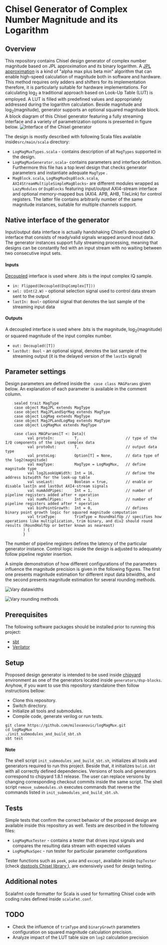 Chisel Generator of Complex Number Magnitude and its Logarithm
=======================================================

## Overview

This repository contains Chisel design generator of complex number magnitude based on JPL approximation and its binary logarithm. A [JPL approximation](https://ipnpr.jpl.nasa.gov/progress_report/42-40/40L.PDF) is a kind of "alpha max plus beta min" algorithm that can enable high-speed calculation of magnitude both in software and hardware. This method requires only adders and shifters for its implementation therefore, it is particularly suitable for hardware implementations. For calculating log<sub>2</sub> a traditional approach based on Look-Up Table (LUT) is employed. A LUT is filled with predefined values and appropriately addressed during the logarithm calculation.
Beside magnitude and log<sub>2</sub>(magnitude), generator supports an optional squared magnitude block. A block diagram of this Chisel generator featuring a fully streaming interface and a variety of parametrization options is presented in figure below.
![Interface of the Chisel generator](./doc/images/magnitude_generator.svg)

The design is mostly described with following Scala files available inside`src/main/scala` directory:

* `LogMagMuxTypes.scala` - contains description of all  `MagTypes` supported in the design.
* `LogMagMuxGenerator.scala`- contains parameters and interface definition. Furthermore this file has a top level design that checks generator parameters and instantiate  adequate `MagType` .
* `MagBlock.scala`, `LogMagMuxDspBlock.scala`, `AXI4StreamMultipleSimpleMagBlocks`- are different modules wrapped as `LazyModules` or `DspBlocks` featuring input/output AXI4-stream interface and optional memory-mapped bus (AXI4. APB, AHB, TileLink) for control registers. The latter file contains arbitrarily number of the same magnitude instances, suitable for multiple channels support.

## Native interface of the generator
Input/output data interface is actually handshaking Chisel’s decoupled IO interface that consists of ready/valid signals wrapped around inout data. The generator instances support fully streaming processing, meaning that designs can be constantly fed with an input stream with no waiting between two consecutive input sets.

<!---
Deprecated
For the design where pipeline registers are not used, simple passthrough logic for ready and valid signals is applied. When pipeline registers are included then additional Queues are instatiated at the output of the multiplexer. Simple [Queue](https://www.chisel-lang.org/api/latest/chisel3/util/Queue$.html) modules provide that all data will be processed and interpreted in the correct way. Module LogMagMux is ready to accept new data when ready signal from the output side is not asserted but only specific number of data, equal to the total latency of the design, can be processed (this feature is controled with `initialInDone` signal). When flushing is active, ready signal from the input side is deasserted (signal `last` denotes whether flushing is active or not). If initialization is finished (`initialInDone` is equal to true) and flushing is not active (`last` is false) then ready signal from the input side is equal to the ready signal from the output side.
-->

####  Inputs

[Decoupled](https://github.com/freechipsproject/chisel3/wiki/Interfaces-Bulk-Connections) interface is used where .bits is the input complex IQ sample.
* `in: Flipped(Decoupled(DspComplex[T]))`
* `sel: UInt(2.W)` - optional selection signal used to control data stream sent to the output
* `lastIn: Bool`- optional signal that denotes the last sample of the streaming input data

#### Outputs

A decoupled interface is used where .bits is the magnitude, log<sub>2</sub>(magnitude) or squared magnitude of the input complex number.
* `out: Decoupled([T])`
* `lastOut: Bool` - an optional signal, denotes the last sample of the streaming output (it is the delayed version of the `lastIn` signal)


## Parameter settings

Design parameters are defined inside the ` case class MAGParams` given below. An explanation of each parameter is available in the comment column.

        sealed trait MagType
        case object MagJPL extends MagType
        case object MagJPLandSqrMag extends MagType
        case object LogMag extends MagType
        case object MagJPLandLogMag extends MagType
        case object LogMagMux extends MagType

        case class MAGParams[T <: Data](
              val protoIn:         T,                     // type of the I/Q components of the input complex data
              val protoOut:        T,                     // output data type
              val protoLog:        Option[T] = None,      // data type of the log2(magnitude)
              val magType:         MagType = LogMagMux,   // define magnitude type
              val log2LookUpWidth: Int = 16,              // define the address bitwidth for the look-up table
              val useLast:         Boolean = true,        // enable or disable lastIn and lastOut AXI4-stream signals
              val numAddPipes:     Int = 1,               // number of pipeline registers added after + operation
              val numMulPipes:     Int = 1,               // number of pipeline registers added after * operation
              val binPointGrowth:  Int = 0,               // defines binary point growth logic for squared magnitude computation
              val trimType:        TrimType = RoundHalfUp // specifies how operations like multiplication, trim binary, and div2 should round results (RoundHalfUp or better known as neareast)
            ) {
            }

The number of pipeline registers defines the latency of the particular generator instance.  Control logic inside the design is adjusted to adequately follow pipeline register insertion.

A simple demonstration of how different configurations of the parameters influence the magnitude precision is given in the following figures. The first one presents magnitude estimation for different input data bitwidths, and the second presents magnitude estimation for several rounding methods.

![Vary datawidths](./doc/images/mag_vary_datawidths_convergent.png)

![Vary rounding methods](./doc/images/mag_vary_roundings_12.png)

## Prerequisites

The following software packages should be installed prior to running this project:
* [sbt](http://www.scala-sbt.org)
* [Verilator](http://www.veripool.org/wiki/verilator)

## Setup

Proposed design generator is intended to be used inside [chipyard](https://github.com/ucb-bar/chipyard) environment as one of the generators located inside `generators/dsp-blocks`. Anyhow, if you want to use this repository standalone then follow instructions bellow:

*  Clone this repository.
*  Switch directory.
*  Initialize all tools and submodules.
*  Compile code, generate verilog or run tests.
```
git clone https://github.com/milovanovic/logMagMux.git
cd logMagMux
./init_submodules_and_build_sbt.sh
sbt test
```
#### Note
The shell script `init_submodules_and_build_sbt.sh`, initializes all tools and generators required to run this project. Beside that, it initializes `bulid.sbt` with all correctly defined dependencies. Versions of tools and generators correspond to chipyard 1.8.1 release. The user can replace versions by changing corresponding checkout commits inside the same script.
The shell script `remove_submodules.sh` executes commands that reverse the commands listed in `init_submodules_and_build_sbt.sh`.

## Tests

Simple tests that confirm the correct behavior of the proposed design are available inside this repository as well. Tests are described in the following files:

* `LogMagMuxTester` - contains a tester that drives input signals and compares the resulting data stream with expected values
* `LogMagMuxSpec` - run tester for particular parameter configurations

Tester functions such as `peek`, `poke` and `except`, available inside `DspTester` (check [dsptools Chisel library ](http://github.com/ucb-bar/dsptools)), are extensively used for design testing.

## Additional notes
Scalafmt code formatter for Scala is used for formatting Chisel code with coding rules defined inside `scalafmt.conf`.

## TODO

* Check the influence of `trimType` and `binaryGrowth`  parameters configuration on squared magnitude calculation precision.
* Analyze impact of the  LUT table size on  `log2` calculation precision
